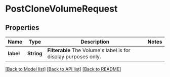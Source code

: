 # PostCloneVolumeRequest

## Properties

Name | Type | Description | Notes
------------ | ------------- | ------------- | -------------
**label** | **String** | __Filterable__ The Volume's label is for display purposes only. | 

[[Back to Model list]](../README.md#documentation-for-models) [[Back to API list]](../README.md#documentation-for-api-endpoints) [[Back to README]](../README.md)


